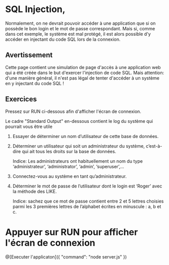 # SQL Injection,

Normalement, on ne devrait pouvoir accéder à une application que si on possède le bon login et le mot de passe correspondant. 
Mais si, comme dans cet exemple, le système est mal protégé, il est alors possible d'y accéder en injectant du code SQL lors de la connexion.

## Avertissement
Cette page contient une simulation de page d'accès à une application web qui a été créée dans le but d'exercer l'injection de code SQL. Mais attention: d'une manière général, il n'est pas légal de tenter d'accéder à un système en y injectant du code SQL !

## Exercices
Pressez sur RUN ci-dessous afin d'afficher l'écran de connexion. 

Le cadre "Standard Output" en-dessous contient le log du système qui pourrait vous être utile
1)	Essayer de déterminer un nom d’utilisateur de cette base de données.
2)	Déterminer un utilisateur qui soit un administrateur du système, c’est-à-dire qui ait tous les droits sur la base de données.

    Indice: Les administrateurs ont habituellement un nom du type ‘administrateur’, ‘administrator’, ‘admin’, ‘superuser’,…
3)	Connectez-vous au système en tant qu’administrateur.
4)	Déterminer le mot de passe de l’utilisateur dont le login est ‘Roger’ avec la méthode des LIKE.

    Indice: sachez que ce mot de passe contient entre 2 et 5 lettres choisies parmi les 3 premières lettres de l’alphabet écrites en minuscule : a, b et c.


# Appuyer sur RUN pour afficher l'écran de connexion

@[Executer l'applicaton]({ "command": "node server.js" })

